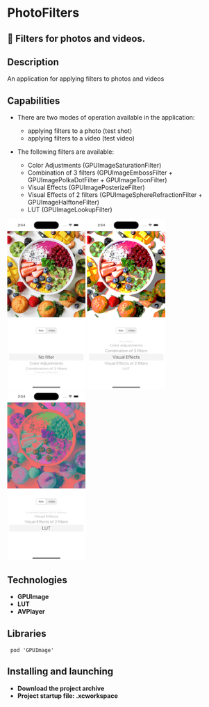 # PhotoFilters

## 🎨 Filters for photos and videos.

## Description
<p> An application for applying filters to photos and videos </p>

## Capabilities
- There are two modes of operation available in the application:
    - applying filters to a photo (test shot)
    - applying filters to a video (test video)

- The following filters are available:
    - Color Adjustments (GPUImageSaturationFilter)
    - Combination of 3 filters (GPUImageEmbossFilter + GPUImagePolkaDotFilter + GPUImageToonFilter)
    - Visual Effects (GPUImagePosterizeFilter)
    - Visual Effects of 2 filters (GPUImageSphereRefractionFilter + GPUImageHalftoneFilter)
    - LUT (GPUImageLookupFilter)

<p>
 <img style="width: 180px;" src="https://github.com/NovikovaOlga/novikovaolga/blob/main/Other/PhotoFilters/screen1.png">
 <img style="width: 180px;" src="https://github.com/NovikovaOlga/novikovaolga/blob/main/Other/PhotoFilters/screen2.png">
 <img style="width: 180px;" src="https://github.com/NovikovaOlga/novikovaolga/blob/main/Other/PhotoFilters/screen3.png">
<p>

## Technologies
 - **GPUImage**
 - **LUT**
 - **AVPlayer**

## Libraries
 ```
  pod 'GPUImage'
```

## Installing and launching
- **Download the project archive**
- **Project startup file: .xcworkspace**
